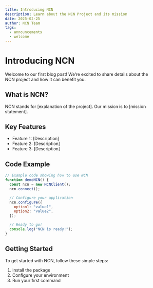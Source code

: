 ```yaml
---
title: Introducing NCN
description: Learn about the NCN Project and its mission
date: 2025-02-25
author: NCN Team
tags:
  - announcements
  - welcome
---
```


# Introducing NCN

Welcome to our first blog post! We're excited to share details about the NCN project and how it can benefit you.

## What is NCN?

NCN stands for [explanation of the project]. Our mission is to [mission statement].

## Key Features

- Feature 1: [Description]
- Feature 2: [Description]
- Feature 3: [Description]

## Code Example

```javascript
// Example code showing how to use NCN
function demoNCN() {
  const ncn = new NCNClient();
  ncn.connect();

  // Configure your application
  ncn.configure({
    option1: "value1",
    option2: "value2",
  });

  // Ready to go!
  console.log("NCN is ready!");
}
```

## Getting Started

To get started with NCN, follow these simple steps:

1. Install the package
2. Configure your environment
3. Run your first command
